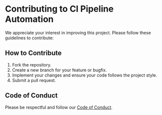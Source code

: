 # Contributing to CI Pipeline Automation

We appreciate your interest in improving this project. Please follow these guidelines to contribute:

## How to Contribute
1. Fork the repository.
2. Create a new branch for your feature or bugfix.
3. Implement your changes and ensure your code follows the project style.
4. Submit a pull request.

## Code of Conduct
Please be respectful and follow our [Code of Conduct](CODE_OF_CONDUCT.md).
